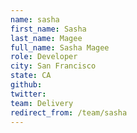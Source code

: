 ```yaml
---
name: sasha
first_name: Sasha
last_name: Magee
full_name: Sasha Magee
role: Developer
city: San Francisco
state: CA
github: 
twitter: 
team: Delivery
redirect_from: /team/sasha
---
```


